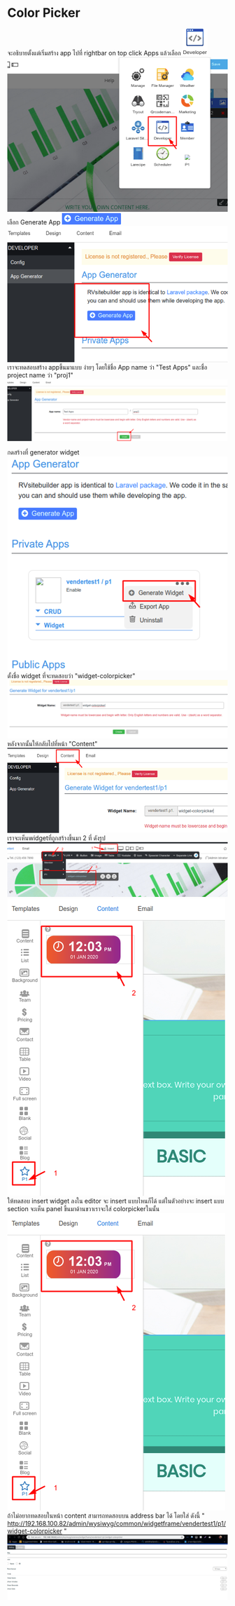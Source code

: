 # Color Picker

จะอธิบายตั้งแต่เริ่มสร้าง app
ไปที่ rightbar on top click Apps แล้วเลือก ![icon developer](images/iconDeveloper.png)
![create app](images/createApp1.png)
<br>
เลือก Generate App ![icon genapp](images/icon_genapp.png)
![create app](images/createApp2.png)
<br>
เราจะทดสอบสร้าง appขึ้นมาแบบ ง่ายๆ โดยใช้ชื่อ App name ว่า "Test Apps" และชื่อ project name ว่า "proj1"
![appgen](images/appgenerator.png)

กดสร้างที่ generator widget
<br>
![getwidget](images/genwidget.png)
<br>
ตั้งชื่อ widget ที่จะทดสอบว่า "widget-colorpicker"
![getwidget](images/genwidget2.png)
<br>
หลังจากนั้นให้กลับไปที่หน้า "Content"
<br>
![getwidget](images/gotocontent.png)
เราจะเห็นwidgetที่ถูกสร้างขึ้นมา 2 ที่ ดังรูป
![getwidget](images/wyswidget1.png)
<br>
![getwidget](images/wyswidget2.png)
<br>
ให้ทดสอบ insert widget ลงใน editor จะ insert แบบไหนก็ได้ แต่ในตัวอย่างจะ insert แบบ section
จะเห็น panel ขึ้นมาด้านขวาเราจะใส่ colorpickerในนั้น
<br>
![getwidget](images/wyswidget2.png)
ถ้าไม่อยากทดสอบในหน้า content สามารถทดสอบบน address bar ได้ โดยใส่ ดังนี้ " http://192.168.100.82/admin/wysiwyg/common/widgetframe/vendertest1/p1/widget-colorpicker "
<br>
![getwidget](images/wyswidget4.png)
